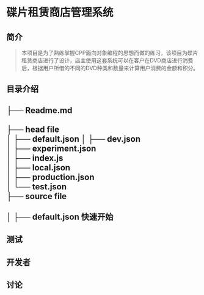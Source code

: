 碟片租赁商店管理系统
===
简介
-----
>本项目是为了熟练掌握CPP面向对象编程的思想而做的练习，该项目为碟片租赁商店进行了设计，店主使用这套系统可以在客户在DVD商店进行消费后，根据用户所借的不同的DVD种类和数量来计算用户消费的金额和积分。
   
目录介绍
--
├── Readme.md <br>                    
├── head file                      
│   ├── default.json
│   ├── dev.json               
│   ├── experiment.json         
│   ├── index.js               
│   ├── local.json             
│   ├── production.json         
│   └── test.json               
├── source file <br>                      
│   ├── default.json
快速开始
--
测试
--
开发者
--
讨论
--

